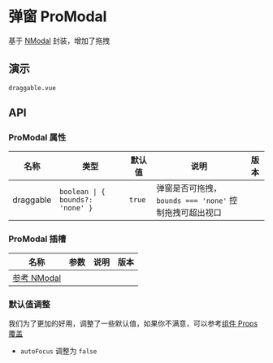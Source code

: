 # 弹窗 ProModal
基于 [NModal](https://www.naiveui.com/zh-CN/os-theme/components/modal) 封装，增加了拖拽

## 演示

```demo
draggable.vue
```

## API
### ProModal 属性
<!--replace、n-modal、props、https://www.naiveui.com/zh-CN/os-theme/components/modal#Modal-Props-->

| 名称      | 类型                             | 默认值 | 说明                                                   | 版本 |
| --------- | -------------------------------- | ------ | ------------------------------------------------------ | ---- |
| draggable | `boolean \| { bounds?: 'none' }` | `true` | 弹窗是否可拖拽，`bounds === 'none'` 控制拖拽可超出视口 |      |


### ProModal 插槽

| 名称                                                                   | 参数 | 说明 | 版本 |
| ---------------------------------------------------------------------- | ---- | ---- | ---- |
| [参考 NModal](https://www.naiveui.com/zh-CN/os-theme/components/modal) |      |      |      |

### 默认值调整
我们为了更加的好用，调整了一些默认值，如果你不满意，可以参考[组件 Props 覆盖](config-provider#prop-overrides.vue)
- `autoFocus` 调整为 `false`
